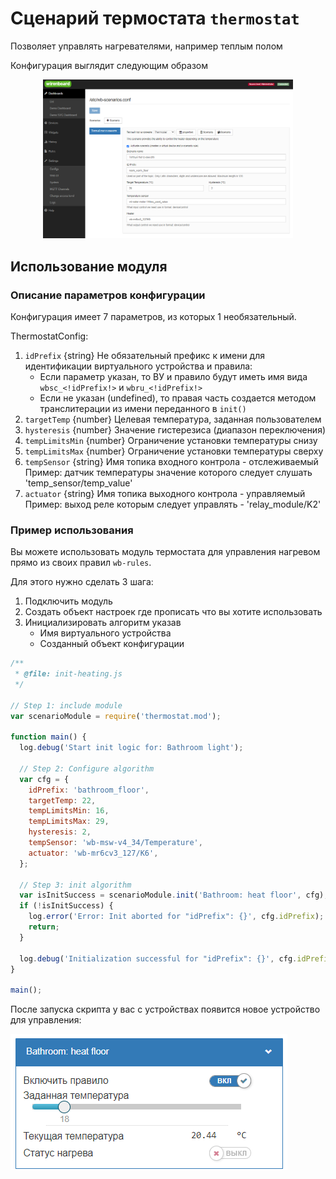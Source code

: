 # Сценарий термостата `thermostat`

Позволяет управлять нагревателями, например теплым полом

Конфигурация выглядит следующим образом

<p align="center">
    <img width="400" src="src/scenario-config.png" alt="Scenario config">
</p>

## Использование модуля

### Описание параметров конфигурации

Конфигурация имеет 7 параметров, из которых 1 необязательный.

ThermostatConfig:

1. `idPrefix` {string} Не обязательный префикс к имени для
   идентификации виртуального устройства и правила:
   - Если параметр указан, то ВУ и правило будут иметь имя вида
     `wbsc_<!idPrefix!>` и `wbru_<!idPrefix!>`
   - Если не указан (undefined), то правая часть создается методом
     транслитерации из имени переданного в `init()`
2. `targetTemp` {number} Целевая температура, заданная пользователем
3. `hysteresis` {number} Значение гистерезиса (диапазон переключения)
4. `tempLimitsMin` {number} Ограничение установки температуры снизу
5. `tempLimitsMax` {number} Ограничение установки температуры сверху
6. `tempSensor` {string} Имя топика входного контрола - отслеживаемый
   Пример: датчик температуры значение которого следует слушать
   'temp_sensor/temp_value'
7. `actuator` {string} Имя топика выходного контрола - управляемый
   Пример: выход реле которым следует управлять - 'relay_module/K2'

### Пример использования

Вы можете использовать модуль термостата для управления нагревом прямо
из своих правил `wb-rules`.

Для этого нужно сделать 3 шага:

1) Подключить модуль
2) Создать объект настроек где прописать что вы хотите использовать
3) Инициализировать алгоритм указав
   - Имя виртуального устройства
   - Созданный объект конфигурации

```js
/**
 * @file: init-heating.js
 */

// Step 1: include module
var scenarioModule = require('thermostat.mod');

function main() {
  log.debug('Start init logic for: Bathroom light');

  // Step 2: Configure algorithm
  var cfg = {
    idPrefix: 'bathroom_floor',
    targetTemp: 22,
    tempLimitsMin: 16,
    tempLimitsMax: 29,
    hysteresis: 2,
    tempSensor: 'wb-msw-v4_34/Temperature',
    actuator: 'wb-mr6cv3_127/K6',
  };

  // Step 3: init algorithm
  var isInitSuccess = scenarioModule.init('Bathroom: heat floor', cfg);
  if (!isInitSuccess) {
    log.error('Error: Init aborted for "idPrefix": {}', cfg.idPrefix);
    return;
  }

  log.debug('Initialization successful for "idPrefix": {}', cfg.idPrefix);
}

main();
```

После запуска скрипта у вас с устройствах появится новое устройство
для управления:

![Virtual device view](src/vd-view.png)
